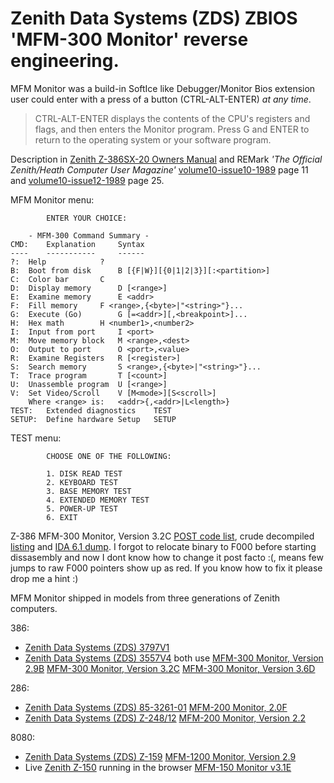 # Zenith Data Systems (ZDS) ZBIOS 'MFM-300 Monitor' reverse engineering.
MFM Monitor was a build-in SoftIce like Debugger/Monitor Bios extension user could enter with a press of a button (CTRL-ALT-ENTER) _at any time_.
> CTRL-ALT-ENTER displays the contents of the CPU's registers and flags, and then enters the Monitor program. Press G and ENTER to return to the operating system or your software program.

Description in [Zenith Z-386SX-20 Owners Manual](https://github.com/raszpl/Zenith_ZBIOS/blob/main/documentation/Zenith%20Z-386SX-20%20Owners%20Manual%20595-5036.pdf) and REMark _'The Official Zenith/Heath Computer User Magazine'_ [volume10-issue10-1989](https://github.com/raszpl/Zenith_ZBIOS/blob/main/documentation/remark-volume10-issue10-1989.pdf) page 11 and [volume10-issue12-1989](https://github.com/raszpl/Zenith_ZBIOS/blob/main/documentation/remark-volume10-issue12-1989.pdf) page 25.

MFM Monitor menu:

			ENTER YOUR CHOICE:

		- MFM-300 Command Summary -
	CMD:	Explanation		Syntax
	----	-----------		------
	?:	Help			?
	B:	Boot from disk		B [{F|W}][{0|1|2|3}][:<partition>]
	C:	Color bar		C
	D:	Display memory		D [<range>]
	E:	Examine memory		E <addr>
	F:	Fill memory		F <range>,{<byte>|"<string>"}...
	G:	Execute (Go)		G [=<addr>][,<breakpoint>]...
	H:	Hex math		H <number1>,<number2>
	I:	Input from port		I <port>
	M:	Move memory block	M <range>,<dest>
	O:	Output to port		O <port>,<value>
	R:	Examine Registers	R [<register>]
	S:	Search memory		S <range>,{<byte>|"<string>"}...
	T:	Trace program		T [<count>]
	U:	Unassemble program	U [<range>]
	V:	Set Video/Scroll	V [M<mode>][S<scroll>]
		Where <range> is:	<addr>{,<addr>|L<length>}
	TEST:	Extended diagnostics	TEST
	SETUP:	Define hardware Setup	SETUP

TEST menu:

 			CHOOSE ONE OF THE FOLLOWING:

			1. DISK READ TEST
			2. KEYBOARD TEST
			3. BASE MEMORY TEST
			4. EXTENDED MEMORY TEST
			5. POWER-UP TEST
			6. EXIT
   
Z-386 MFM-300 Monitor, Version 3.2C [POST code list](https://github.com/raszpl/Zenith_ZBIOS/blob/main/POST%20codes.txt), crude decompiled [listing](https://github.com/raszpl/Zenith_ZBIOS/blob/main/zenith-386sx-bios-v3-2c.lst) and [IDA 6.1 dump](https://github.com/raszpl/Zenith_ZBIOS/raw/main/Zenith%20Z-386%20MFM-300%20Monitor,%20Version%203.2C.i64). I forgot to relocate binary to F000 before starting dissasembly and now I dont know how to change it post facto :(, means few jumps to raw F000 pointers show up as red. If you know how to fix it please drop me a hint :)

MFM Monitor shipped in models from three generations of Zenith computers.

386:
- [Zenith Data Systems (ZDS) 3797V1](https://theretroweb.com/motherboards/s/zenith-data-systems-3797v1)
- [Zenith Data Systems (ZDS) 3557V4](https://theretroweb.com/motherboards/s/zenith-data-systems-3557v4) both use [MFM-300 Monitor, Version 2.9B](https://github.com/raszpl/Zenith_ZBIOS/raw/main/BIOSes/Zenith%20Z-386%20MFM-300%20Monitor,%20Version%202.9B.bin) [MFM-300 Monitor, Version 3.2C](https://github.com/raszpl/Zenith_ZBIOS/raw/main/BIOSes/Zenith%20Z-386%20MFM-300%20Monitor,%20Version%203.2C.bin) [MFM-300 Monitor, Version 3.6D](https://github.com/raszpl/Zenith_ZBIOS/raw/main/BIOSes/Zenith%20Z-386%20MFM-300%20Monitor,%20Version%203.6D.bin)

286:
- [Zenith Data Systems (ZDS) 85-3261-01](https://theretroweb.com/motherboards/s/zenith-85-3261-01) [MFM-200 Monitor, 2.0F](https://github.com/raszpl/Zenith_ZBIOS/raw/main/BIOSes/Zenith%20Z-286%20MFM-200%20Monitor,%20Version%202.0F.bin)
- [Zenith Data Systems (ZDS) Z-248/12](https://theretroweb.com/motherboards/s/zenith-data-syst-z-248-12) [MFM-200 Monitor, Version 2.2](https://github.com/raszpl/Zenith_ZBIOS/raw/main/BIOSes/Zenith%20Z-248%20MFM-200%20Monitor,%20Version%202.2.bin)

8080:
- [Zenith Data Systems (ZDS) Z-159](https://theretroweb.com/motherboards/s/zenith-data-syst-z-159) [MFM-1200 Monitor, Version 2.9](https://github.com/raszpl/Zenith_ZBIOS/raw/main/BIOSes/Zenith%20Z-159%20MFM-1200%20Monitor,%20Version%202.9.bin)
- Live [Zenith Z-150](https://www.pcjs.org/machines/pcx86/zenith/z150/cga/) running in the browser [MFM-150 Monitor v3.1E](https://github.com/raszpl/Zenith_ZBIOS/raw/main/BIOSes/Zenith%20Z-150%20MFM-150%20Monitor,%20Version%203.1E.bin)

